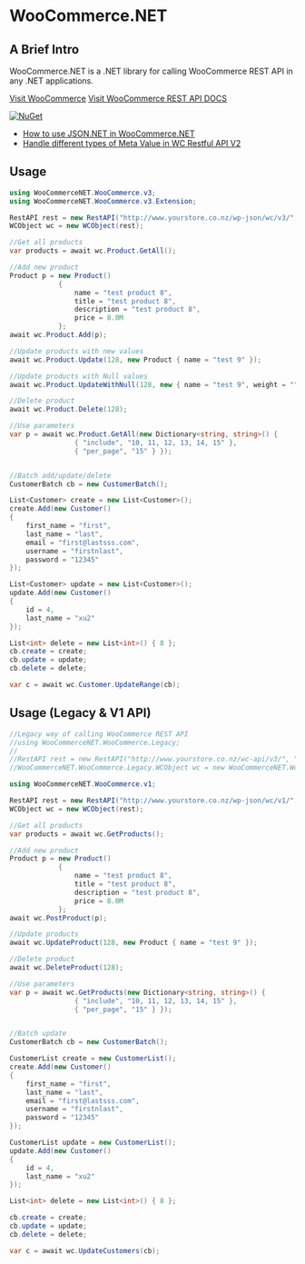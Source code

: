 ﻿WooCommerce.NET
======================

A Brief Intro
-------------------

WooCommerce.NET is a .NET library for calling WooCommerce REST API in any .NET applications.

[Visit WooCommerce](http://www.woothemes.com/woocommerce/)
[Visit WooCommerce REST API DOCS](https://woocommerce.github.io/woocommerce-rest-api-docs/)

[![NuGet](https://buildstats.info/nuget/WooCommerceNET)](http://www.nuget.org/packages/WooCommerceNET)

* [How to use JSON.NET in WooCommerce.NET](https://github.com/XiaoFaye/WooCommerce.NET/wiki/How-to-use-JSON.NET-in-WooCommerce.NET)
* [Handle different types of Meta Value in WC Restful API V2](https://github.com/XiaoFaye/WooCommerce.NET/wiki/Handle-different-types-of-Meta-Value-in-WC-Restful-API-V2)

Usage
-------------------

```cs
using WooCommerceNET.WooCommerce.v3;
using WooCommerceNET.WooCommerce.v3.Extension;

RestAPI rest = new RestAPI("http://www.yourstore.co.nz/wp-json/wc/v3/", "<WooCommerce Key>", "<WooCommerce Secret");
WCObject wc = new WCObject(rest);

//Get all products
var products = await wc.Product.GetAll();

//Add new product
Product p = new Product()
            {
                name = "test product 8",
                title = "test product 8",
                description = "test product 8",
                price = 8.0M
            };
await wc.Product.Add(p);

//Update products with new values
await wc.Product.Update(128, new Product { name = "test 9" });

//Update products with Null values
await wc.Product.UpdateWithNull(128, new { name = "test 9", weight = "", date_on_sale_from = "", date_on_sale_to = "" });

//Delete product
await wc.Product.Delete(128);

//Use parameters
var p = await wc.Product.GetAll(new Dictionary<string, string>() {
                { "include", "10, 11, 12, 13, 14, 15" },
                { "per_page", "15" } });


//Batch add/update/delete
CustomerBatch cb = new CustomerBatch();

List<Customer> create = new List<Customer>();
create.Add(new Customer()
{
    first_name = "first",
    last_name = "last",
    email = "first@lastsss.com",
    username = "firstnlast",
    password = "12345"
});

List<Customer> update = new List<Customer>();
update.Add(new Customer()
{
    id = 4,
    last_name = "xu2"
});

List<int> delete = new List<int>() { 8 };
cb.create = create;
cb.update = update;
cb.delete = delete;

var c = await wc.Customer.UpdateRange(cb);

```



Usage (Legacy & V1 API)
-------------------

```cs
//Legacy way of calling WooCommerce REST API
//using WooCommerceNET.WooCommerce.Legacy;
//
//RestAPI rest = new RestAPI("http://www.yourstore.co.nz/wc-api/v3/", "<WooCommerce Key>", "<WooCommerce Secret");
//WooCommerceNET.WooCommerce.Legacy.WCObject wc = new WooCommerceNET.WooCommerce.Legacy.WCObject(rest);

using WooCommerceNET.WooCommerce.v1;

RestAPI rest = new RestAPI("http://www.yourstore.co.nz/wp-json/wc/v1/", "<WooCommerce Key>", "<WooCommerce Secret");
WCObject wc = new WCObject(rest);

//Get all products
var products = await wc.GetProducts();

//Add new product
Product p = new Product()
            {
                name = "test product 8",
                title = "test product 8",
                description = "test product 8",
                price = 8.0M
            };
await wc.PostProduct(p);

//Update products
await wc.UpdateProduct(128, new Product { name = "test 9" });

//Delete product
await wc.DeleteProduct(128);

//Use parameters
var p = await wc.GetProducts(new Dictionary<string, string>() {
                { "include", "10, 11, 12, 13, 14, 15" },
                { "per_page", "15" } });


//Batch update
CustomerBatch cb = new CustomerBatch();

CustomerList create = new CustomerList();
create.Add(new Customer()
{
    first_name = "first",
    last_name = "last",
    email = "first@lastsss.com",
    username = "firstnlast",
    password = "12345"
});

CustomerList update = new CustomerList();
update.Add(new Customer()
{
    id = 4,
    last_name = "xu2"
});

List<int> delete = new List<int>() { 8 };

cb.create = create;
cb.update = update;
cb.delete = delete;

var c = await wc.UpdateCustomers(cb);

```
